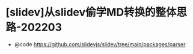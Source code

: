 # [slidev]从slidev偷学MD转换的整体思路-202203

- @code https://github.com/slidevjs/slidev/tree/main/packages/parser